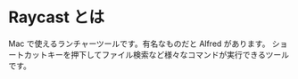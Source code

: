 <!--
title: 【Raycast】Raycast拡張機能の種類
tags: React,Raycast,Extension
-->

# Raycast とは

Mac で使えるランチャーツールです。有名なものだと Alfred があります。
ショートカットキーを押下してファイル検索など様々なコマンドが実行できるツールです。
